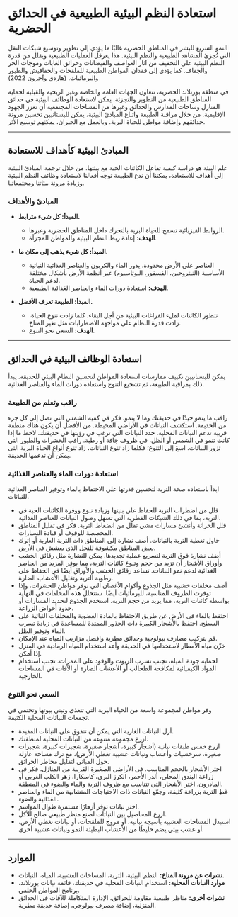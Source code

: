 # استعادة النظم البيئية الطبيعية في الحدائق الحضرية

النمو السريع للبشر في المناطق الحضرية غالبًا ما يؤدي إلى تطوير وتوسيع شبكات النقل التي تُجزئ المشاهد الطبيعية والنظم البيئية. هذا يعرقل العمليات الطبيعية ويقلل من قدرة النظم البيئية على التخفيف من آثار العواصف والفيضانات وحرائق الغابات وموجات الحر والجفاف. كما يؤدي إلى فقدان المواطن الطبيعية للملقحات والخفافيش والطيور والبرمائيات. (هاردي وآخرون 2022)

في منطقة بورتلاند الحضرية، تتعاون الجهات العامة والخاصة وغير الربحية والقبلية لحماية المناطق الطبيعية من التطوير والتجزئة. يمكن لاستعادة الوظائف البيئية في حدائق المنازل وساحات المدارس والحدائق وغيرها من المساحات المجتمعية أن تعزز الجهود الإقليمية. من خلال مراقبة الطبيعة واتباع المبادئ البيئية، يمكن للبستانيين تحسين مرونة حدائقهم وإضافة مواطن للحياة البرية. وبالعمل مع الجيران، يمكنهم توسيع الأثر.

---

## المبادئ البيئية كأهداف للاستعادة

علم البيئة هو دراسة كيفية تفاعل الكائنات الحية مع بيئتها. من خلال ترجمة المبادئ البيئية إلى أهداف للاستعادة، يمكننا أن ندع الطبيعة توجه أفعالنا لاستعادة وظائف النظم البيئية وزيادة مرونة بيئاتنا ومجتمعاتنا.

### المبادئ والأهداف

- **المبدأ: كل شيء مترابط.**  
  - الروابط الفيزيائية تسمح للحياة البرية بالتحرك داخل المناطق الحضرية وعبرها.  
  - **الهدف:** إعادة ربط النظم البيئية والمواطن المجزأة.

- **المبدأ: كل شيء يذهب إلى مكان ما.**  
  - العناصر على الأرض محدودة. يدور الماء والكربون والعناصر الغذائية النباتية الأساسية (النيتروجين، الفسفور، البوتاسيوم) عبر أنظمة الأرض بأشكال مختلفة لدعم الحياة.  
  - **الهدف:** استعادة دورات الماء والعناصر الغذائية الطبيعية.

- **المبدأ: الطبيعة تعرف الأفضل.**  
  - تتطور الكائنات لملء الفراغات البيئية من أجل البقاء. كلما زادت تنوع الحياة، زادت قدرة النظام على مواجهة الاضطرابات مثل تغير المناخ.  
  - **الهدف:** السعي نحو التنوع.

---

## استعادة الوظائف البيئية في الحدائق

يمكن للبستانيين تكييف ممارسات استعادة المواطن لتحسين النظام البيئي للحديقة. يبدأ ذلك بمراقبة الطبيعة، ثم تشجيع التنوع واستعادة دورات الماء والعناصر الغذائية.

### راقب وتعلم من الطبيعة

راقب ما ينمو جيدًا في حديقتك وما لا ينمو. فكر في كمية الشمس التي تصل إلى كل جزء من الحديقة. استكشف النباتات في الأراضي المحيطة. من الأفضل أن يكون هناك منطقة قريبة تدعم النباتات المحلية. حدد النباتات التي ترغب في رؤيتها في حديقتك. لاحظ ما إذا كانت تنمو في الشمس أو الظل، في ظروف جافة أو رطبة. راقب الحشرات والطيور التي تزور النباتات. اسعَ إلى التنوع؛ فكلما زاد تنوع النباتات، زاد تنوع أنواع الحياة البرية التي يمكن أن تدعمها الحديقة.

### استعادة دورات الماء والعناصر الغذائية

ابدأ باستعادة صحة التربة لتحسين قدرتها على الاحتفاظ بالماء وتوفير العناصر الغذائية للنباتات.

- قلل من اضطراب التربة للحفاظ على بنيتها وزيادة تنوع ووفرة الكائنات الحية في التربة، بما في ذلك الشبكات الفطرية التي تسهل وصول النباتات للعناصر الغذائية.
- قلل الحراثة وأنشئ مسارات مشي تقلل من انضغاط التربة. فكر في تقليل المناطق المخصصة للوقوف أو قيادة السيارات.
- حاول تغطية التربة بالنباتات. أضف نشارة إلى المناطق ذات التربة العارية أو اترك بعض المناطق مكشوفة للنحل الذي يعشش في الأرض.
- أضف نشارة فوق التربة لتسريع عملية تجديدها. يمكن للنشارة مثل رقائق الخشب وأوراق الأشجار أن تزيد من حجم وتنوع كائنات التربة، مما يوفر المزيد من العناصر الغذائية لدعم نمو النباتات. تساعد رقائق الخشب والأوراق أيضًا في الحفاظ على رطوبة التربة وتقليل الأعشاب الضارة.
- أضف مخلفات خشبية مثل الجذوع وأكوام الأغصان التي توفر مواطن للحشرات، وإذا توفرت الظروف المناسبة، للبرمائيات أيضًا. ستتحلل هذه المخلفات في النهاية بواسطة كائنات التربة، مما يزيد من حجم التربة. استخدم الجذوع لتحديد المسارات أو حدود أحواض الزراعة.
- احتفظ بالماء في الأرض عن طريق الاحتفاظ بالمادة العضوية والمخلفات النباتية على السطح. احتفظ بالأشجار الكبيرة ذات الجذور الممتدة للمساعدة في زيادة تسرب الماء وتوفير الظل.
- قم بتركيب مصارف بيولوجية وحدائق مطرية وافصل مزاريب المياه عند الإمكان.
- خزّن مياه الأمطار لاستخدامها في الحديقة وأعد استخدام المياه الرمادية في المنزل إذا أمكن.
- لحماية جودة المياه، تجنب تسرب الزيوت والوقود على الممرات. تجنب استخدام المواد الكيميائية لمكافحة الطحالب أو الأعشاب الضارة أو الآفات في المساحات الخارجية.

### السعي نحو التنوع

وفر مواطن لمجموعة واسعة من الحياة البرية التي تتغذى وتبني بيوتها وتحتمي في تجمعات النباتات المحلية الكثيفة.

- أزل النباتات الغازية التي يمكن أن تتفوق على النباتات المفيدة.
- ازرع مجموعة متنوعة من النباتات المحلية لمنطقتك.
- ازرع خمس طبقات نباتية (أشجار كبيرة، أشجار صغيرة، شجيرات كبيرة، شجيرات صغيرة، سرخسيات وأعشاب ونباتات عشبية تغطي الأرض)، مع ترك مساحة عازلة حول المباني لتقليل مخاطر الحرائق.
- اختر الأشجار بالحجم المناسب. في الأراضي الصغيرة القريبة من المنازل، فكر في زراعة البندق المحلي، ألدر الأحمر، الكرز البري، كاسكارا، زهر الكلب الغربي أو المادرون. اختر الأشجار التي تتناسب مع ظروف التربة والماء والضوء في المنطقة.
- غطِ التربة بزراعة كثيفة، وجمّع النباتات ذات الاحتياجات المتشابهة من الماء والعناصر الغذائية والضوء.
- اختر نباتات توفر أزهارًا مستمرة طوال المواسم.
- ازرع المحاصيل بين النباتات لصنع منظر طبيعي صالح للأكل.
- استبدل المساحات العشبية بأسيجة نباتية، أو مروج للملقحات، أو نباتات تغطي الأرض، أو عشب بيئي يضم خليطًا من الأعشاب البطيئة النمو ونباتات عشبية أخرى.

---

## الموارد

- **نشرات عن مرونة المناخ:** النظم البيئية، التربة، المساحات العشبية، المياه، النباتات.
- **موارد النباتات المحلية:** استخدام النباتات المحلية في حديقتك، قائمة نباتات بورتلاند، برنامج المواطن الخلفي.
- **نشرات أخرى:** مناظر طبيعية مقاومة للحرائق، الإدارة المتكاملة للآفات في الحدائق المنزلية، إضافة مصرف بيولوجي، إضافة حديقة مطرية.
